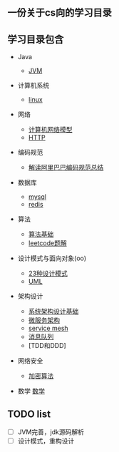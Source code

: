 ## 一份关于cs向的学习目录

## 学习目录包含
- Java
  - [JVM](https://github.com/zhaobaixing/JavaNotes/blob/master/notes/java/JVM.md)

- 计算机系统
  - [linux](https://github.com/zhaobaixing/JavaNotes/blob/master/notes/csos/linux.md)

- 网络
  - [计算机网络模型]()
  - [HTTP]()

- 编码规范
  - [解读阿里巴巴编码规范总结]()

- 数据库
  - [mysql](https://github.com/zhaobaixing/JavaNotes/blob/master/notes/database/mysql.md)
  - [redis](https://github.com/zhaobaixing/JavaNotes/blob/master/notes/database/redis.md)

- 算法
  - [算法基础](https://github.com/zhaobaixing/JavaNotes/blob/master/notes/algorithm/算法基础.md)
  - [leetcode题解](https://github.com/zhaobaixing/JavaNotes/blob/master/notes/algorithm/算法基础.md)

- 设计模式与面向对象(oo)
  - [23种设计模式](https://github.com/zhaobaixing/JavaNotes/blob/master/notes/designPatternOO/23种设计模式.md)
  - [UML](https://github.com/zhaobaixing/JavaNotes/blob/master/notes/designPatternOO/UML.md)

- 架构设计
  - [系统架构设计基础]()
  - [微服务架构]()
  - [service mesh]()
  - [消息队列]()
  - [TDD和DDD]


- 网络安全
  - [加密算法]()

- 数学
  [数学]()
## TODO list
- [ ] JVM完善，jdk源码解析
- [ ] 设计模式，重构设计